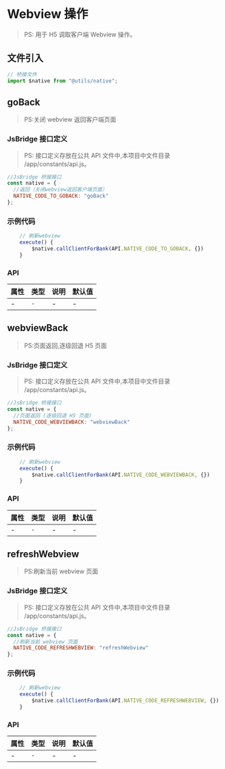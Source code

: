 # Webview 操作

> PS: 用于 H5 调取客户端 Webview 操作。

## 文件引入

```js
// 桥接文件
import $native from "@utils/native";
```

## goBack

> PS:关闭 webview 返回客户端页面

### JsBridge 接口定义

> PS: 接口定义存放在公共 API 文件中,本项目中文件目录 /app/constants/api.js。

```js
//JsBridge 桥接接口
const native = {
  //返回（关闭webview返回客户端页面）
  NATIVE_CODE_TO_GOBACK: "goBack"
};
```

### 示例代码

```js
    // 刷新webview
    execute() {
        $native.callClientForBank(API.NATIVE_CODE_TO_GOBACK, {})
    }
```

### API

| 属性 | 类型 | 说明 | 默认值 |
| ---- | ---- | ---- | ------ |
| -    | `-`  | -    | -      |

## webviewBack

> PS:页面返回,逐级回退 H5 页面

### JsBridge 接口定义

> PS: 接口定义存放在公共 API 文件中,本项目中文件目录 /app/constants/api.js。

```js
//JsBridge 桥接接口
const native = {
  //页面返回 (逐级回退 H5 页面)
  NATIVE_CODE_WEBVIEWBACK: "webviewBack"
};
```

### 示例代码

```js
    // 刷新webview
    execute() {
        $native.callClientForBank(API.NATIVE_CODE_WEBVIEWBACK, {})
    }
```

### API

| 属性 | 类型 | 说明 | 默认值 |
| ---- | ---- | ---- | ------ |
| -    | `-`  | -    | -      |

## refreshWebview

> PS:刷新当前 webview 页面

### JsBridge 接口定义

> PS: 接口定义存放在公共 API 文件中,本项目中文件目录 /app/constants/api.js。

```js
//JsBridge 桥接接口
const native = {
  //刷新当前 webview 页面
  NATIVE_CODE_REFRESHWEBVIEW: "refreshWebview"
};
```

### 示例代码

```js
    // 刷新webview
    execute() {
        $native.callClientForBank(API.NATIVE_CODE_REFRESHWEBVIEW, {})
    }
```

### API

| 属性 | 类型 | 说明 | 默认值 |
| ---- | ---- | ---- | ------ |
| -    | `-`  | -    | -      |
